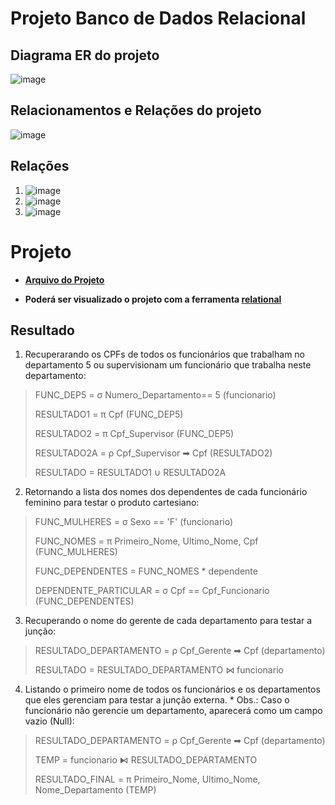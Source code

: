 # Projeto Banco de Dados Relacional


## Diagrama ER do projeto
![image](https://user-images.githubusercontent.com/86432208/155750009-6bf004c9-3c6c-4ab5-a44a-c9fb70f55df3.png)



## Relacionamentos e Relações do projeto

![image](https://user-images.githubusercontent.com/86432208/155750140-cc85a4d5-7e68-4c8d-9eea-03d46fbd49e5.png)




## Relações

1. ![image](https://user-images.githubusercontent.com/86432208/155750204-59c9018e-aa6e-4310-83b1-cf5fb4d4b81b.png)
2. ![image](https://user-images.githubusercontent.com/86432208/155750334-e9de6748-0361-423b-be8d-8c47aab6d47c.png)
3. ![image](https://user-images.githubusercontent.com/86432208/155750382-175e44b7-fd96-489d-83c5-877d7b735b33.png)




# Projeto

- **[Arquivo do Projeto](https://github.com/dario-gms/Modelagem-de-Dados/blob/main/projeto.json)**

- **Poderá ser visualizado o projeto com a ferramenta [relational](https://ltworf.github.io/relational/index.html)**

## Resultado

1. Recuperarando os CPFs de todos os funcionários que trabalham no departamento 5 ou supervisionam um funcionário que trabalha neste departamento:
> FUNC_DEP5 = σ Numero_Departamento== 5 (funcionario)
> 
> RESULTADO1 = π Cpf (FUNC_DEP5)
> 
> RESULTADO2 = π Cpf_Supervisor (FUNC_DEP5)
> 
> RESULTADO2A = ρ Cpf_Supervisor ➡ Cpf (RESULTADO2)
> 
> RESULTADO = RESULTADO1 ∪ RESULTADO2A

2. Retornando a lista dos nomes dos dependentes de cada funcionário feminino para testar o produto cartesiano:
> FUNC_MULHERES = σ Sexo == 'F' (funcionario)
> 
> FUNC_NOMES = π Primeiro_Nome, Ultimo_Nome, Cpf (FUNC_MULHERES)
> 
> FUNC_DEPENDENTES = FUNC_NOMES * dependente
> 
> DEPENDENTE_PARTICULAR = σ Cpf == Cpf_Funcionario (FUNC_DEPENDENTES)

3. Recuperando o nome do gerente de cada departamento para testar a junção:
> RESULTADO_DEPARTAMENTO = ρ Cpf_Gerente ➡ Cpf (departamento)
> 
> RESULTADO = RESULTADO_DEPARTAMENTO ⋈ funcionario

4. Listando o primeiro nome de todos os funcionários e os departamentos que eles gerenciam para testar a junção externa. * Obs.: Caso o funcionário não gerencie um departamento, aparecerá como um campo vazio (Null):
> RESULTADO_DEPARTAMENTO = ρ Cpf_Gerente ➡ Cpf (departamento)
> 
> TEMP = funcionario ⧑ RESULTADO_DEPARTAMENTO
> 
> RESULTADO_FINAL = π Primeiro_Nome, Ultimo_Nome, Nome_Departamento (TEMP)






